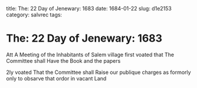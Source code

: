title: The: 22 Day of Jenewary: 1683
date: 1684-01-22
slug: d1e2153
category: salvrec
tags: 


<div markdown class="doc" id="d1e2153">


# The: 22 Day of Jenewary: 1683

Att A Meeting of the Inhabitants of Salem village first voated that The Committee shall Have the Book and the papers

2ly voated That the Committee shall Raise our publique charges as formorly only to obsarve that ordor in vacant Land
</div>